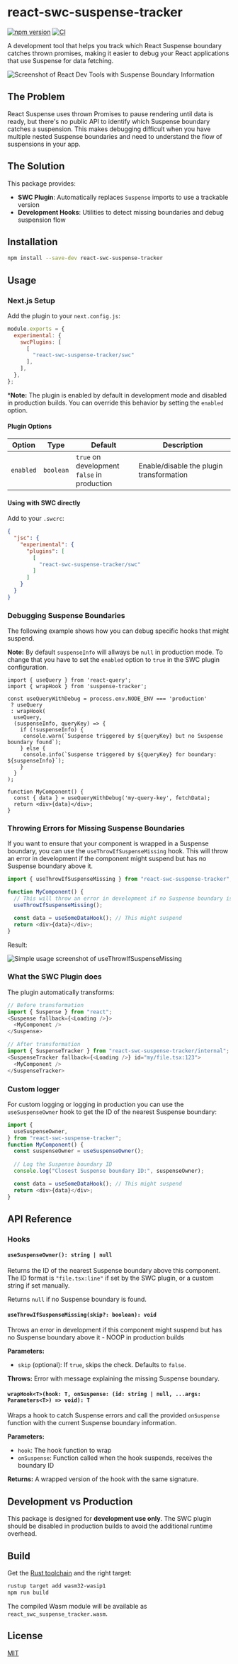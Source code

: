 # react-swc-suspense-tracker

[![npm version](https://img.shields.io/npm/v/react-swc-suspense-tracker.svg)](https://www.npmjs.com/package/react-swc-suspense-tracker)
[![CI](https://github.com/jantimon/react-swc-suspense-tracker/actions/workflows/test.yml/badge.svg)](https://github.com/jantimon/react-swc-suspense-tracker/actions/workflows/test.yml)

A development tool that helps you track which React Suspense boundary catches thrown promises, making it easier to debug your React applications that use Suspense for data fetching.

![Screenshot of React Dev Tools with Suspense Boundary Information](https://github.com/user-attachments/assets/8918f233-710b-44ab-b4a4-2a2b3c425855)

## The Problem

React Suspense uses thrown Promises to pause rendering until data is ready, but there's no public API to identify which Suspense boundary catches a suspension.
This makes debugging difficult when you have multiple nested Suspense boundaries and need to understand the flow of suspensions in your app.

## The Solution

This package provides:
- **SWC Plugin**: Automatically replaces `Suspense` imports to use a trackable version
- **Development Hooks**: Utilities to detect missing boundaries and debug suspension flow

## Installation

```bash
npm install --save-dev react-swc-suspense-tracker
```

## Usage

### Next.js Setup

Add the plugin to your `next.config.js`:

```javascript
module.exports = {
  experimental: {
    swcPlugins: [
      [
        "react-swc-suspense-tracker/swc"
      ],
    ],
  },
};
```

***Note:** The plugin is enabled by default in development mode and disabled in production builds. You can override this behavior by setting the `enabled` option.

#### Plugin Options

| Option | Type | Default | Description |
|--------|------|---------|-------------|
| `enabled` | `boolean` | `true` on development<br> `false` in production | Enable/disable the plugin transformation |

#### Using with SWC directly

Add to your `.swcrc`:

```json
{
  "jsc": {
    "experimental": {
      "plugins": [
        [
          "react-swc-suspense-tracker/swc"
        ]
      ]
    }
  }
}
```

### Debugging Suspense Boundaries

The following example shows how you can debug specific hooks that might suspend.

**Note:** By default `suspenseInfo` will allways be `null` in production mode.
To change that you have to set the `enabled` option to `true` in the SWC plugin configuration.

```tsx
import { useQuery } from 'react-query';
import { wrapHook } from 'suspense-tracker';

const useQueryWithDebug = process.env.NODE_ENV === 'production'
 ? useQuery
 : wrapHook(
  useQuery,
  (suspenseInfo, queryKey) => {
    if (!suspenseInfo) {
     console.warn(`Suspense triggered by ${queryKey} but no Suspense boundary found`);
    } else {
     console.info(`Suspense triggered by ${queryKey} for boundary: ${suspenseInfo}`);
    }
  }
);

function MyComponent() {
  const { data } = useQueryWithDebug('my-query-key', fetchData);
  return <div>{data}</div>;
}
```

### Throwing Errors for Missing Suspense Boundaries

If you want to ensure that your component is wrapped in a Suspense boundary, you can use the `useThrowIfSuspenseMissing` hook. 
This will throw an error in development if the component might suspend but has no Suspense boundary above it.

```javascript
import { useThrowIfSuspenseMissing } from "react-swc-suspense-tracker";

function MyComponent() {
  // This will throw an error in development if no Suspense boundary is found
  useThrowIfSuspenseMissing();

  const data = useSomeDataHook(); // This might suspend
  return <div>{data}</div>;
}
```

Result:

![Simple usage screenshot of useThrowIfSuspenseMissing](https://github.com/user-attachments/assets/a660aaaf-64e2-459d-8ab5-753b526ce63e)

### What the SWC Plugin does

The plugin automatically transforms:

```javascript
// Before transformation
import { Suspense } from "react";
<Suspense fallback={<Loading />}>
  <MyComponent />
</Suspense>

// After transformation
import { SuspenseTracker } from "react-swc-suspense-tracker/internal";
<SuspenseTracker fallback={<Loading />} id="my/file.tsx:123">
  <MyComponent />
</SuspenseTracker>
```

### Custom logger

For custom logging or logging in production you can use the `useSuspenseOwner` hook to get the ID of the nearest Suspense boundary:

```javascript
import { 
  useSuspenseOwner,
} from "react-swc-suspense-tracker";
function MyComponent() {
  const suspenseOwner = useSuspenseOwner();
  
  // Log the Suspense boundary ID
  console.log("Closest Suspense boundary ID:", suspenseOwner);

  const data = useSomeDataHook(); // This might suspend
  return <div>{data}</div>;
}
```

## API Reference

### Hooks

#### `useSuspenseOwner(): string | null`

Returns the ID of the nearest Suspense boundary above this component. The ID format is `"file.tsx:line"` if set by the SWC plugin, or a custom string if set manually.

Returns `null` if no Suspense boundary is found.

#### `useThrowIfSuspenseMissing(skip?: boolean): void`

Throws an error in development if this component might suspend but has no Suspense boundary above it - NOOP in production builds

**Parameters:**
- `skip` (optional): If `true`, skips the check. Defaults to `false`.

**Throws:** Error with message explaining the missing Suspense boundary.

#### `wrapHook<T>(hook: T, onSuspense: (id: string | null, ...args: Parameters<T>) => void): T`

Wraps a hook to catch Suspense errors and call the provided `onSuspense` function with the current Suspense boundary information.

**Parameters:**
- `hook`: The hook function to wrap
- `onSuspense`: Function called when the hook suspends, receives the boundary ID

**Returns:** A wrapped version of the hook with the same signature.

## Development vs Production

This package is designed for **development use only**. The SWC plugin should be disabled in production builds to avoid the additional runtime overhead.

## Build

Get the [Rust toolchain](https://www.rust-lang.org/learn/get-started) and the right target:

```bash
rustup target add wasm32-wasip1
npm run build
```

The compiled Wasm module will be available as `react_swc_suspense_tracker.wasm`.

## License

[MIT](LICENSE)
